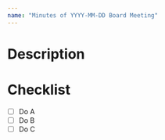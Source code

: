 ```yaml
---
name: "Minutes of YYYY-MM-DD Board Meeting"
---
```



# Description

# Checklist

- [ ] Do A
- [ ] Do B
- [ ] Do C
